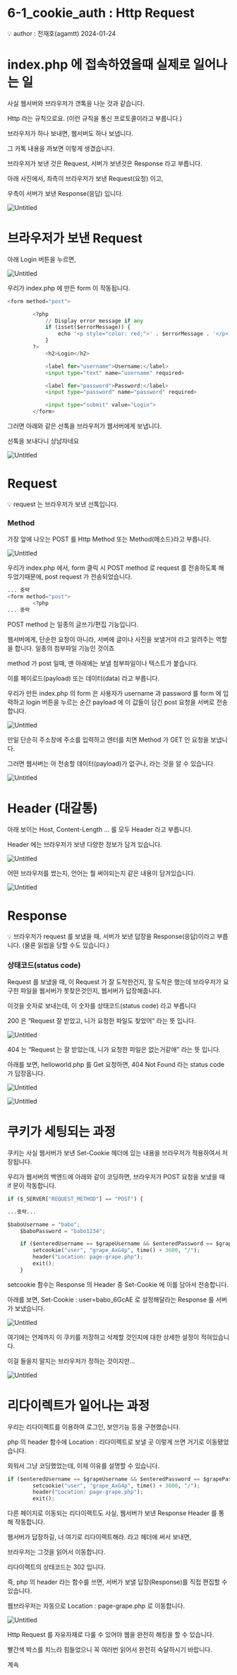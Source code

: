 # 6-1_cookie_auth : Http Request

<aside>
💡 author : 전재호(agamtt) 2024-01-24

</aside>

# index.php 에 접속하였을때 실제로 일어나는 일

사실 웹서버와 브라우저가 갠톡을 나눈 것과 같습니다.

Http 라는 규칙으로요. (이런 규칙을 통신 프로토콜이라고 부릅니다.)

브라우저가 하나 보내면, 웹서버도 하나 보냅니다.

 

그 카톡 내용을 까보면 이렇게 생겼습니다.

브라우저가 보낸 것은 Request, 서버가 보낸것은 Response 라고 부릅니다.

아래 사진에서, 좌측이 브라우저가 보낸 Request(요청) 이고,

우측이 서버가 보낸 Response(응답) 입니다.

![Untitled](Untitled%20461.png)

# 브라우저가 보낸 Request

아래 Login 버튼을 누르면,

![Untitled](Untitled%20462.png)

우리가 index.php 에 만든 form 이 작동됩니다.

```python
<form method="post">

        <?php
            // Display error message if any
            if (isset($errorMessage)) {
                echo '<p style="color: red;">' . $errorMessage . '</p>';
            }
        ?>
            <h2>Login</h2>

            <label for="username">Username:</label>
            <input type="text" name="username" required>

            <label for="password">Password:</label>
            <input type="password" name="password" required>

            <input type="submit" value="Login">
        </form>
```

그러면 아래와 같은 선톡을 브라우저가 웹서버에게 보냅니다.

선톡을 보내다니 상남자네요

![Untitled](Untitled%20463.png)

# Request

<aside>
💡 request 는 브라우저가 보낸 선톡입니다.

</aside>

### Method

가장 앞에 나오는 POST 를 Http Method 또는 Method(메소드)라고 부릅니다.

![Untitled](Untitled%20464.png)

우리가 index.php 에서, form 클릭 시 POST method 로 request 를 전송하도록 해 두었기때문에, post request 가 전송되었습니다.

```python
... 중략
<form method="post">
        <?php
... 중략
```

POST method 는 일종의 글쓰기/편집 기능입니다.

웹서버에게, 단순한 요청이 아니라, 서버에 글이나 사진을 보낼거야 라고 알려주는 역할을 합니다. 일종의 첨부파일 기능인 것이죠

method 가 post 일때, 맨 아래에는 보낼 첨부파일이나 텍스트가 붙습니다.

이를 페이로드(payload) 또는 데이터(data) 라고 부릅니다.

우리가 만든 index.php 의 form 은 사용자가 username 과 password 를 form 에 입력하고 login 버튼을 누르는 순간 payload 에 이 값들이 담긴 post 요청을 서버로 전송합니다.

![Untitled](Untitled%20465.png)

만일 단순히 주소창에 주소를 입력하고 엔터를 치면 Method 가 GET 인 요청을 보냅니다.

그러면 웹서버는 아 전송할 데이터(payload)가 없구나, 라는 것을 알 수 있습니다.

![Untitled](Untitled%20466.png)

# Header (대갈통)

아래 보이는 Host, Content-Length … 를 모두 Header 라고 부릅니다.

Header 에는 브라우저가 보낸 다양한 정보가 담겨 있습니다.

![Untitled](Untitled%20467.png)

어떤 브라우저를 썼는지, 언어는 뭘 써야되는지 같은 내용이 담겨있습니다.

![Untitled](Untitled%20468.png)

# Response

<aside>
💡 브라우저가 request 를 보냈을 때, 서버가 보낸 답장을 Response(응답)이라고 부릅니다.
(물론 읽씹을 당할 수도 있습니다.)

</aside>

### 상태코드(status code)

Request 를 보냈을 때, 이 Request 가 잘 도착한건지, 잘 도착은 했는데 브라우저가 요구한 파일을 웹서버가 못찾은것인지, 웹서버가 답장해줍니다.

이것을 숫자로 보내는데, 이 숫자를 상태코드(status code) 라고 부릅니다

200 은 “Request 잘 받았고, 니가 요청한 파일도 찾았어” 라는 뜻 입니다.

![Untitled](Untitled%20469.png)

404 는 “Request 는 잘 받았는데, 니가 요청한 파일은 없는거같애” 라는 뜻 입니다.

아래를 보면, helloworld.php 를 Get 요청하면, 404 Not Found 라는 status code 가 답장옵니다.

![Untitled](Untitled%20470.png)

![Untitled](Untitled%20471.png)

# 쿠키가 세팅되는 과정

쿠키는 사실 웹서버가 보낸 Set-Cookie 헤더에 있는 내용을 브라우저가 적용하여서 저장됩니다.

우리가 웹서버의 백엔드에 아래와 같이 코딩하면, 브라우저가 POST 요청을 보냈을 때 if 문이 작동합니다.

```python
if ($_SERVER["REQUEST_METHOD"] == "POST") {

...중략...

$baboUsername = "babo";
    $baboPassword = "babo1234";

    if ($enteredUsername == $grapeUsername && $enteredPassword == $grapePassword) {
        setcookie("user", "grape_AxG4p", time() + 3600, "/");
        header("Location: page-grape.php");
        exit();
    }
```

setcookie 함수는 Response 의 Header 중 Set-Cookie 에 이를 담아서 전송합니다. 

아래를 보면, Set-Cookie : user=babo_6GcAE 로 설정해달라는 Response 를 서버가 보냈습니다.

![Untitled](Untitled%20472.png)

여기에는 언제까지 이 쿠키를 저장하고 삭제할 것인지에 대한 상세한 설정이 적혀있습니다.

이걸 들을지 말지는 브라우저가 정하는 것이지만…

![Untitled](Untitled%20473.png)

# 리다이렉트가 일어나는 과정

우리는 리다이렉트를 이용하여 로그인, 보안기능 등을 구현했습니다.

php 의 header 함수에 Location : 리다이렉트로 보낼 곳 이렇게 쓰면 거기로 이동됐었습니다.

외워서 그냥 코딩했었는데, 이제 이유를 설명할 수 있습니다.

```python
if ($enteredUsername == $grapeUsername && $enteredPassword == $grapePassword) {
        setcookie("user", "grape_AxG4p", time() + 3600, "/");
        header("Location: page-grape.php");
        exit();
```

다른 페이지로 이동되는 리다이렉트도 사실, 웹서버가 보낸 Response Header 를 통해 작동합니다.

웹서버가 답장하길, 너 여기로 리다이렉트해라. 라고 헤더에 써서 보내면,

브라우저는 그것을 읽어서 이동합니다.

리다이렉트의 상태코드는 302 입니다.

즉, php 의 header 라는 함수를 쓰면, 서버가 보낼 답장(Response)를 직접 편집할 수 있습니다.

웹브라우저는 자동으로 Location : page-grape.php 로 이동합니다.

 

![Untitled](Untitled%20474.png)

Http Request 를 자유자재로 다룰 수 있어야 웹을 완전히 해킹을 할 수 있습니다.

빨간색 박스를 치느라 힘들었으니 꼭 여러번 읽어서 완전히 숙달하시기 바랍니다.

계속